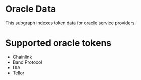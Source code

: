 # Oracle Data
This subgraph indexes token data for oracle service providers.

# Supported oracle tokens

- Chainlink
- Band Protocol
- DIA
- Tellor
